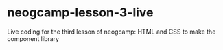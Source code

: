 # neogcamp-lesson-3-live
 Live coding for the third lesson of neogcamp: HTML and CSS to make the component library
